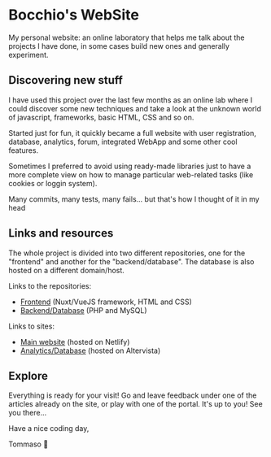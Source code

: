 # Bocchio's WebSite

My personal website: an online laboratory that helps me talk about the projects I have done, in some cases build new ones and generally experiment.

## Discovering new stuff

I have used this project over the last few months as an online lab where I could discover some new techniques and take a look at the unknown world of javascript, frameworks, basic HTML, CSS and so on.

Started just for fun, it quickly became a full website with user registration, database, analytics, forum, integrated WebApp and some other cool features.

Sometimes I preferred to avoid using ready-made libraries just to have a more complete view on how to manage particular web-related tasks (like cookies or loggin system).

Many commits, many tests, many fails... but that's how I thought of it in my head

## Links and resources

The whole project is divided into two different repositories, one for the "frontend" and another for the "backend/database". The database is also hosted on a different domain/host.

Links to the repositories:

- [Frontend](https://github.com/Bocchio01/Bocchio_WebSite) (Nuxt/VueJS framework, HTML and CSS)
- [Backend/Database](https://github.com/Bocchio01/Bocchio_WebSite_Utils) (PHP and MySQL)

Links to sites:

- [Main website](https://bocchio.dev) (hosted on Netlify)
- [Analytics/Database](https://bocchioutils.altervista.org) (hosted on Altervista)

## Explore

Everything is ready for your visit! Go and leave feedback under one of the articles already on the site, or play with one of the portal. It's up to you! See you there...

Have a nice coding day,

Tommaso :panda_face:
